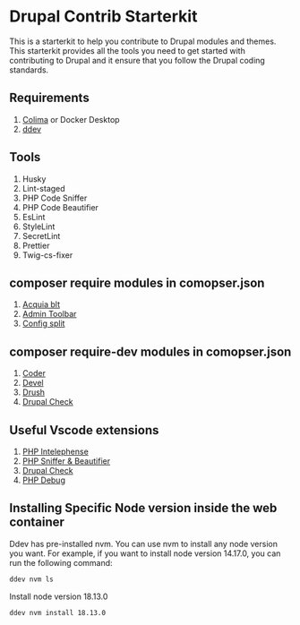 # Drupal Contrib Starterkit

This is a starterkit to help you contribute to Drupal modules and themes. This starterkit provides all the tools you need to get started with contributing to Drupal and it ensure that you follow the Drupal coding standards.

## Requirements

1. [Colima](https://smallsharpsoftwaretools.com/tutorials/use-colima-to-run-docker-containers-on-macos/) or Docker Desktop
1. [ddev](https://ddev.readthedocs.io/en/stable/)

## Tools

1. Husky
1. Lint-staged
1. PHP Code Sniffer
1. PHP Code Beautifier
1. EsLint
1. StyleLint
1. SecretLint
1. Prettier
1. Twig-cs-fixer

## composer require modules in comopser.json

1. [Acquia blt](https://github.com/acquia/blt)
1. [Admin Toolbar](https://www.drupal.org/project/admin_toolbar)
1. [Config split](https://www.drupal.org/project/config_split)

## composer require-dev modules in comopser.json

1. [Coder](https://www.drupal.org/project/coder)
1. [Devel](https://www.drupal.org/project/devel)
1. [Drush](https://github.com/drush-ops/drush)
1. [Drupal Check](https://github.com/mglaman/drupal-check)

## Useful Vscode extensions

1. [PHP Intelephense](https://marketplace.visualstudio.com/items?itemName=bmewburn.vscode-intelephense-client)
1. [PHP Sniffer & Beautifier](https://marketplace.visualstudio.com/items?itemName=ValeryanM.vscode-phpsab)
1. [Drupal Check](https://marketplace.visualstudio.com/items?itemName=bbeversdorf.drupal-check)
1. [PHP Debug](https://marketplace.visualstudio.com/items?itemName=felixfbecker.php-debug)

## Installing Specific Node version inside the web container

Ddev has pre-installed nvm. You can use nvm to install any node version you want. For example, if you want to install node version 14.17.0, you can run the following command:

```bash
ddev nvm ls
```

Install node version 18.13.0

```bash
ddev nvm install 18.13.0
```
